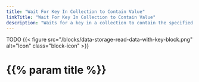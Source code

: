 ```yaml
---
title: "Wait For Key In Collection to Contain Value"
linkTitle: "Wait For Key In Collection to Contain Value"
description: "Waits for a key in a collection to contain the specified value."
---
```

TODO
{{< figure src="/blocks/data-storage-read-data-with-key-block.png" alt="Icon" class="block-icon" >}}

# {{% param title %}}

